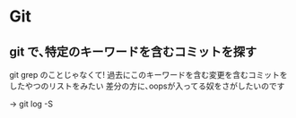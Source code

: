 Git
===

## git で､特定のキーワードを含むコミットを探す

git grep のことじゃなくて!
過去にこのキーワードを含む変更を含むコミットをしたやつのリストをみたい
差分の方に､oopsが入ってる奴をさがしたいのです

→ git log -S

